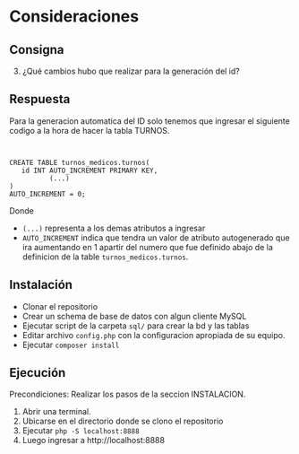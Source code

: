 # Consideraciones

## Consigna
3. ¿Qué cambios hubo que realizar para la generación del id?

## Respuesta
Para la generacion automatica del ID solo tenemos que ingresar el siguiente codigo a la hora de hacer la tabla TURNOS.
```


CREATE TABLE turnos_medicos.turnos( 
   id INT AUTO_INCREMENT PRIMARY KEY,
          (...)
) 
AUTO_INCREMENT = 0;
```
Donde 
- ``(...)``  representa a los demas atributos a ingresar
- ``AUTO_INCREMENT`` indica que tendra un valor de atributo autogenerado que ira aumentando en 1 apartir del numero que fue definido abajo de la definicion de la table ``turnos_medicos.turnos``.

## Instalación

 - Clonar el repositorio
 - Crear un schema de base de datos con algun cliente MySQL
 - Ejecutar script de la carpeta `sql/` para crear la bd y las tablas
 - Editar archivo `config.php` con la configuracion apropiada de su equipo.  
 - Ejecutar `composer install`

## Ejecución
Precondiciones: Realizar los pasos de la seccion INSTALACION.

1. Abrir una terminal.
2. Ubicarse en el directorio donde se clono el repositorio
3. Ejecutar `php -S localhost:8888`
4. Luego ingresar a http://localhost:8888 

